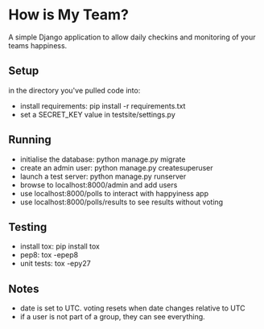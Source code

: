 # How is My Team?
A simple Django application to allow daily checkins and monitoring of your teams happiness.

## Setup

in the directory you've pulled code into:
* install requirements: pip install -r requirements.txt
* set a SECRET_KEY value in testsite/settings.py

## Running

* initialise the database: python manage.py migrate
* create an admin user: python manage.py createsuperuser
* launch a test server: python manage.py runserver
* browse to localhost:8000/admin and add users
* use localhost:8000/polls to interact with happyiness app
* use localhost:8000/polls/results to see results without voting

## Testing

* install tox: pip install tox
* pep8: tox -epep8
* unit tests: tox -epy27

## Notes

* date is set to UTC. voting resets when date changes relative to UTC
* if a user is not part of a group, they can see everything.
